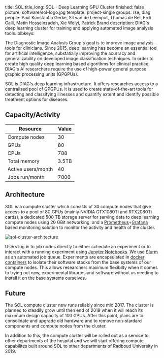 title: SOL
title_long: SOL - Deep Learning GPU Cluster
finished: false
picture: software/sol-logo.jpg
template: project-single
groups: rse, diag
people: Paul Konstantin Gerke, Sil van de Leemput, Thomas de Bel, Erdi Calli, Matin Hosseinzadeh, Xie Weiyi, Patrick Brand
description: DIAG's deep learning cluster for training and applying automated image analysis tools.
bibkeys: 

The Diagnostic Image Analysis Group's goal is to improve image analysis tools
for clinicians. Since 2015, deep learning has become an essential tool for 
artificial intelligence, substatially improving the acurracy and generalizability 
on developed image classification techniques. In order to create high quality 
deep learning based algorithms for clinical practice, DIAG's AI researchers 
require the use of high-power general purpose graphic processing units (GPGPUs).

SOL is DIAG's deep learning infrastructure. It offers researches access to 
a centralized pool of GPGPUs. It is used to create state-of-the-art tools
for detecting and classifying illnesses and quantify extent and identify possible
treatment options for diseases.

## Capacity/Activity

| Resource               | Value                         |
| ---------------------- | ----------------------------- |
| Compute nodes          | 30                            |
| GPUs                   | 80                            |
| CPUs                   | 788                           |
| Total memory           | 3.5TB                         |
| Active users/month     | 40                            |
| Jobs run/month         | 7000                          |

## Architecture

SOL is a compute cluster which consists of 30 compute nodes that give access
to a pool of 80 GPUs (mainly NVIDIA GTX1080Ti
and RTX2080Ti cards), a dedicated 500 TB storage server for serving data to
deep learning compute nodes using 20 GBit networking, and a 
[Prometheus](https://prometheus.io/)+[Grafana](https://grafana.com/)
based monitoring solution to monitor the activity and health of the cluster. 

![sol-cluster-architecture]({filename}/images/software/sol-architecture.png "SOL's architecture overview")

Users log in to job nodes directly to either schedule an experiment or to
interact with a running experiment using 
[Jupyter Notebooks](https://jupyter.org/). We use 
[Slurm](https://slurm.schedmd.com/overview.html) as an automated
job queue. Experiments are encapsulated in 
[docker containers](https://www.docker.com/) to isolate their 
software stacks from the base systems of our compute nodes. This allows 
researchers maximum flexibilty when it comes to trying out new, experimental 
libraries and software without us needing to install it on the base systems
ourselves.

## Future

The SOL compute cluster now runs reliably since mid 2017. The cluster is planned
to steadily grow until then end of 2019 when it will reach its maximum design capacity
of 100 GPUs. After this point, plans are to consolidate and upgrade old hardware
and to remove non-stardard components and compute nodes from the cluster.

In addition to this, the compute cluster will be rolled out as a service to 
other departments of the hospital and we will start offering compute capabilites
built around SOL to other departments of Radboud University in 2019.

